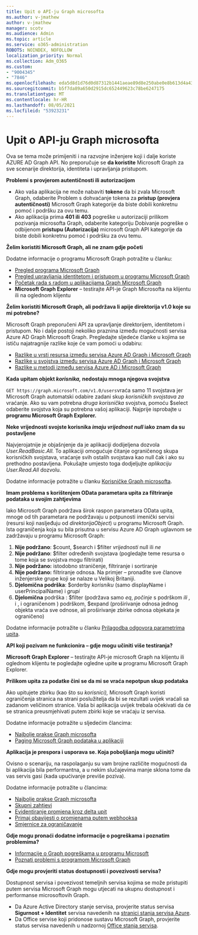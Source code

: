 ```yaml
---
title: Upit o API-ju Graph microsofta
ms.author: v-jmathew
author: v-jmathew
manager: scotv
ms.audience: Admin
ms.topic: article
ms.service: o365-administration
ROBOTS: NOINDEX, NOFOLLOW
localization_priority: Normal
ms.collection: Adm_O365
ms.custom:
- "9004345"
- "7846"
ms.openlocfilehash: eda5d8d1d76d0d87312b1441aeae89d8e250abe0e8b613d4a43fcc2345a6f021
ms.sourcegitcommit: b5f7da89a650d2915dc652449623c78be6247175
ms.translationtype: MT
ms.contentlocale: hr-HR
ms.lasthandoff: 08/05/2021
ms.locfileid: "53923231"
---
```

# <a name="querying-the-microsoft-graph-api"></a>Upit o API-ju Graph microsofta

Ova se tema može primijeniti i na razvojne inženjere koji i dalje koriste AZURE AD Graph API. No preporučuje se **da koristite** Microsoft Graph za sve scenarije direktorija, identiteta i upravljanja pristupom.

**Problemi s provjerom autentičnosti ili autorizacijom**

- Ako vaša aplikacija ne može nabaviti **tokene** da bi zvala Microsoft Graph, odaberite Problem s dohvaćanje tokena za **pristup (provjera autentičnosti)** Microsoft Graph kategorije da biste dobili konkretnu pomoć i podršku za ovu temu.
- Ako aplikacija prima **401 ili 403** pogreške u autorizaciji prilikom pozivanja microsofta Graph, odaberite kategoriju Dobivanje pogreške o odbijenom **pristupu (Autorizacija)** microsoft Graph API kategorije da biste dobili konkretnu pomoć i podršku za ovu temu.

**Želim koristiti Microsoft Graph, ali ne znam gdje početi**

Dodatne informacije o programu Microsoft Graph potražite u članku:

- [Pregled programa Microsoft Graph](https://docs.microsoft.com/graph/overview)
- [Pregled upravljanja identitetom i pristupom u programu Microsoft Graph](https://docs.microsoft.com/graph/azuread-identity-access-management-concept-overview)
- [Početak rada s radom u aplikacijama Graph Microsoft Graph](https://docs.microsoft.com/graph/)
- **Microsoft Graph Explorer** – testirajte API-je Graph Microsofta na klijentu ili na oglednom klijentu

**Želim koristiti Microsoft Graph, ali podržava li apije direktorija v1.0 koje su mi potrebne?**

Microsoft Graph preporučeni API za upravljanje direktorijem, identitetom i pristupom. No i dalje postoji nekoliko praznina između mogućnosti servisa Azure AD Graph Microsoft Graph. Pregledajte sljedeće članke u kojima se ističu najatragnije razlike koje će vam pomoći u odabiru:

- [Razlike u vrsti resursa između servisa Azure AD Graph i Microsoft Graph](https://docs.microsoft.com/graph/migrate-azure-ad-graph-resource-differences)
- [Razlike u svojstva između servisa Azure AD Graph i Microsoft Graph](https://docs.microsoft.com/graph/migrate-azure-ad-graph-property-differences)
- [Razlike u metodi između servisa Azure AD i Microsoft Graph](https://docs.microsoft.com/graph/migrate-azure-ad-graph-method-differences)

**Kada upitam objekt *korisnika,* nedostaju mnoga njegova svojstva**

`GET https://graph.microsoft.com/v1.0/users`vraća samo 11 svojstava jer Microsoft Graph automatski odabire zadani skup *korisničkih svojstava za* vraćanje. Ako su vam potrebna *druga korisnička* svojstva, pomoću $select odaberite svojstva koja su potrebna vašoj aplikaciji. Najprije isprobajte u **programu Microsoft Graph Explorer.**

**Neke vrijednosti svojste korisnika *imaju vrijednost null* iako znam da su postavljene**

Najvjerojatnije je objašnjenje da je aplikaciji dodijeljena dozvola *User.ReadBasic.All.* To aplikaciji omogućuje čitanje ograničenog skupa korisničkih svojstava, vraćanje svih ostalih svojstava kao null čak i ako su prethodno postavljena. Pokušajte umjesto toga dodjeljujte *aplikaciju User.Read.All* dozvolu.

Dodatne informacije potražite u članku [Korisničke Graph microsofta](https://docs.microsoft.com/graph/permissions-reference#user-permissions).

**Imam problema s korištenjem OData parametara upita za filtriranje podataka u svojim zahtjevima**

Iako Microsoft Graph podržava širok raspon parametara OData upita, mnoge od tih parametara ne podržavaju u potpunosti imenički servisi (resursi koji nasljeđuju od *direktorijaObject*) u programu Microsoft Graph. Ista ograničenja koja su bila prisutna u servisu Azure AD Graph uglavnom se zadržavaju u programu Microsoft Graph:

1. **Nije podržano**: $count, $search i $filter *vrijednosti* null ili *ne*
2. **Nije podržano**: $filter određenih svojstava (pogledajte teme resursa o tome koja se svojstva mogu filtrirati)
3. **Nije podržano:** istodobno straničenje, filtriranje i sortiranje
4. **Nije podržano:** filtriranje odnosa. Na primjer – pronađite sve članove inženjerske grupe koji se nalaze u Velikoj Britaniji.
5. **Djelomična podrška**: $orderby *korisniku* (samo displayName i userPrincipalName) i *grupi*
6. **Djelomična** podrška : $filter (podržava samo *eq*, *počinje* s podrškom *ili* *,* i , i ograničenom ) podrškom, $expand (proširivanje odnosa jednog objekta vraća sve odnose, ali proširivanje zbirke odnosa objekata je ograničeno)

Dodatne informacije potražite u članku [Prilagodba odgovora parametrima upita](https://docs.microsoft.com/graph/query-parameters).

**API koji pozivam ne funkcionira – gdje mogu učiniti više testiranja?**

**Microsoft Graph Explorer** – testirajte API-je microsoft Graph na klijentu ili oglednom klijentu te pogledajte ogledne upite **u** programu Microsoft Graph Explorer.

**Prilikom upita za podatke čini se da mi se vraća nepotpun skup podataka**

Ako upitujete zbirku (kao što su *korisnici),* Microsoft Graph koristi ograničenja stranica na strani poslužitelja da bi se rezultati uvijek vraćali sa zadanom veličinom stranice. Vaša bi aplikacija uvijek trebala očekivati da će se stranica preusmjehivati putem zbirki koje se vraćaju iz servisa.

Dodatne informacije potražite u sljedećim člancima:

- [Najbolje prakse Graph microsofta](https://docs.microsoft.com/graph/best-practices-concept)
- [Paging Microsoft Graph podataka u aplikaciji](https://docs.microsoft.com/graph/paging)

**Aplikacija je prespora i usporava se. Koja poboljšanja mogu učiniti?**

Ovisno o scenariju, na raspolaganju su vam brojne različite mogućnosti da bi aplikacija bila performantna, a u nekim slučajevima manje sklona tome da vas servis gasi (kada upućivanje previše poziva).

Dodatne informacije potražite u člancima:

- [Najbolje prakse Graph microsofta](https://docs.microsoft.com/graph/best-practices-concept)
- [Skupni zahtjevi](https://docs.microsoft.com/graph/json-batching)
- [Evidentiranje promjena kroz delta upit](https://docs.microsoft.com/graph/delta-query-overview)
- [Primaj obavijesti o promjenama putem webhooksa](https://docs.microsoft.com/graph/webhooks)
- [Smjernice za ograničavanje](https://docs.microsoft.com/graph/throttling)

**Gdje mogu pronaći dodatne informacije o pogreškama i poznatim problemima?**

- [Informacije o Graph pogreškama u programu Microsoft](https://docs.microsoft.com/graph/errors)
- [Poznati problemi s programom Microsoft Graph](https://docs.microsoft.com/graph/known-issues)

**Gdje mogu provjeriti status dostupnosti i povezivosti servisa?**

Dostupnost servisa i povezivost temeljnih servisa kojima se može pristupiti putem servisa Microsoft Graph mogu utjecati na ukupnu dostupnost i performanse microsoftovih Graph.

- Da Azure Active Directory stanje servisa, provjerite status servisa **Sigurnost + Identitet** servisa navedenih na [stranici stanja servisa Azure](https://azure.microsoft.com/status/).
- Da Office servise koji pridonose sustavu Microsoft Graph, provjerite status servisa navedenih u nadzornoj [Office stanja servisa](https://portal.office.com/adminportal/home#/servicehealth).
